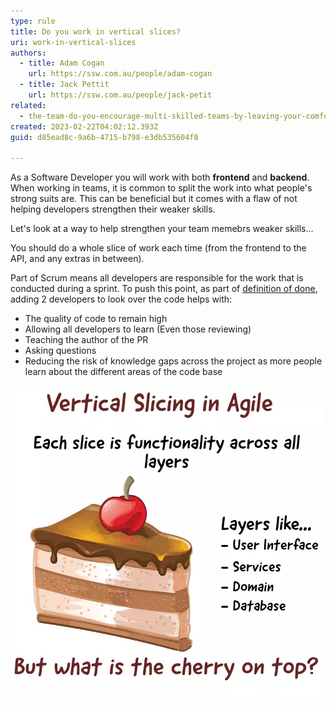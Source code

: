```yaml
---
type: rule
title: Do you work in vertical slices?
uri: work-in-vertical-slices
authors:
  - title: Adam Cogan
    url: https://ssw.com.au/people/adam-cogan
  - title: Jack Pettit
    url: https://ssw.com.au/people/jack-petit
related:
  - the-team-do-you-encourage-multi-skilled-teams-by-leaving-your-comfort-zone
created: 2023-02-22T04:02:12.393Z
guid: d85ead8c-9a6b-4715-b798-e3db535604f8

---
```


As a Software Developer you will work with both **frontend** and **backend**. When working in teams, it is common to split the work into what people's strong suits are. This can be beneficial but it comes with a flaw of not helping developers strengthen their weaker skills.

Let's look at a way to help strengthen your team memebrs weaker skills...

<!--endintro-->

You should do a whole slice of work each time (from the frontend to the API, and any extras in between).

Part of Scrum means all developers are responsible for the work that is conducted during a sprint. To push this point, as part of [definition of done](/definition-of-done), adding 2 developers to look over the code helps with:

- The quality of code to remain high
- Allowing all developers to learn (Even those reviewing)
- Teaching the author of the PR
- Asking questions
- Reducing the risk of knowledge gaps across the project as more people learn about the different areas of the code base

![Figure: Vertical slicing is just like a slice of cake!](vertical-slicing.png)
